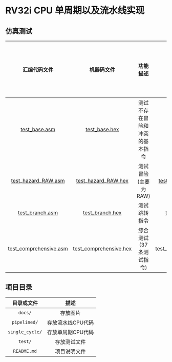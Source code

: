 # RV32i CPU 单周期以及流水线实现

## 仿真测试

|汇编代码文件|机器码文件|功能描述|预期结果|单周期测试结果|流水线测试结果|
|:---:|:---:|:---:|:---:|:---:|:---:|
|[test_base.asm](./test/test_base.asm)|[test_base.hex](./test/test_base.hex)|测试不存在冒险和冲突的基本指令|[test_base.png](./docs/test_base.png)||✅|
|[test_hazard_RAW.asm](./test/test_hazard_RAW.asm)|[test_hazard_RAW.hex](./test/test_hazard_RAW.hex)|测试冒险(主要为RAW)|[test_hazard_RAW.png](./docs/test_hazard_RAW.png) ||✅|
|[test_branch.asm](./test/test_branch.asm)|[test_branch.hex](./test/test_branch.hex)|测试跳转指令|[test_branch.png](./docs/test_branch.png)||✅|
|[test_comprehensive.asm](./test/test_comprehensive.asm)|[test_comprehensive.hex](./test/test_comprehensive.hex)|综合测试(37条测试指令)|[test_comprehensive.png](./docs/test_comprehensive.png)|待测试|✅|

## 项目目录

|目录或文件|描述|
|:---:|:---:|
|`docs/`|存放图片|
|`pipelined/`|存放流水线CPU代码|
|`single_cycle/`|存放单周期CPU代码|
|`test/`|存放测试文件|
|`README.md`|项目说明文件|
